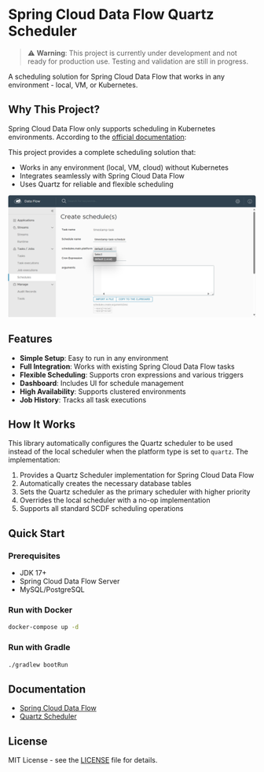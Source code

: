 # Spring Cloud Data Flow Quartz Scheduler

> ⚠️ **Warning**: This project is currently under development and not ready for production use. Testing and validation are still in progress.

A scheduling solution for Spring Cloud Data Flow that works in any environment - local, VM, or Kubernetes.

## Why This Project?

Spring Cloud Data Flow only supports scheduling in Kubernetes environments. According to the [official documentation](https://dataflow.spring.io/docs/feature-guides/batch/scheduling/#scheduling-a-batch-job):


This project provides a complete scheduling solution that:
- Works in any environment (local, VM, cloud) without Kubernetes
- Integrates seamlessly with Spring Cloud Data Flow
- Uses Quartz for reliable and flexible scheduling


![alt text](docs/images/scdf-quartz-scheduler.png)


## Features

- **Simple Setup**: Easy to run in any environment
- **Full Integration**: Works with existing Spring Cloud Data Flow tasks
- **Flexible Scheduling**: Supports cron expressions and various triggers
- **Dashboard**: Includes UI for schedule management
- **High Availability**: Supports clustered environments
- **Job History**: Tracks all task executions

## How It Works

This library automatically configures the Quartz scheduler to be used instead of the local scheduler when the platform type is set to `quartz`. The implementation:

1. Provides a Quartz Scheduler implementation for Spring Cloud Data Flow
2. Automatically creates the necessary database tables
3. Sets the Quartz scheduler as the primary scheduler with higher priority
4. Overrides the local scheduler with a no-op implementation
5. Supports all standard SCDF scheduling operations

## Quick Start

### Prerequisites

- JDK 17+
- Spring Cloud Data Flow Server
- MySQL/PostgreSQL

### Run with Docker

```bash
docker-compose up -d
```

### Run with Gradle

```bash
./gradlew bootRun
```

## Documentation

- [Spring Cloud Data Flow](https://dataflow.spring.io/docs/feature-guides/batch/scheduling/)
- [Quartz Scheduler](http://www.quartz-scheduler.org/documentation/)

## License

MIT License - see the [LICENSE](LICENSE) file for details. 